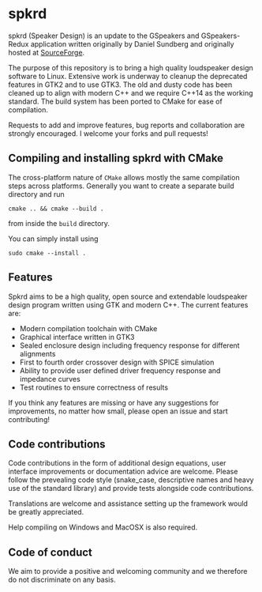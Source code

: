 spkrd
=====

spkrd (Speaker Design) is an update to the GSpeakers and GSpeakers-Redux application written originally by Daniel Sundberg and originally hosted at [SourceForge](https://sourceforge.net/projects/gspeakers/).

The purpose of this repository is to bring a high quality loudspeaker design software to Linux. Extensive work is underway to cleanup the deprecated features in GTK2 and to use GTK3. The old and dusty code has been cleaned up to align with modern C++ and we require C++14 as the working standard. The build system has been ported to CMake for ease of compilation.

Requests to add and improve features, bug reports and collaboration are strongly encouraged. I welcome your forks and pull requests!

## Compiling and installing spkrd with CMake

The cross-platform nature of `CMake` allows mostly the same compilation steps across platforms.  Generally you want to create a separate build directory and run

```
cmake .. && cmake --build .
```
from inside the `build` directory.

You can simply install using
```
sudo cmake --install .
```

## Features

Spkrd aims to be a high quality, open source and extendable loudspeaker design program written using GTK and modern C++. The current features are:

- Modern compilation toolchain with CMake
- Graphical interface written in GTK3
- Sealed enclosure design including frequency response for different alignments
- First to fourth order crossover design with SPICE simulation
- Ability to provide user defined driver frequency response and impedance curves
- Test routines to ensure correctness of results

If you think any features are missing or have any suggestions for improvements, no matter how small, please open an issue and start contributing!

## Code contributions

Code contributions in the form of additional design equations, user interface improvements or documentation advice are welcome. Please follow the prevealing code style (snake_case, descriptive names and heavy use of the standard library) and provide tests alongside code contributions.

Translations are welcome and assistance setting up the framework would be greatly appreciated.

Help compiling on Windows and MacOSX is also required.

## Code of conduct

We aim to provide a positive and welcoming community and we therefore do not discriminate on any basis.
